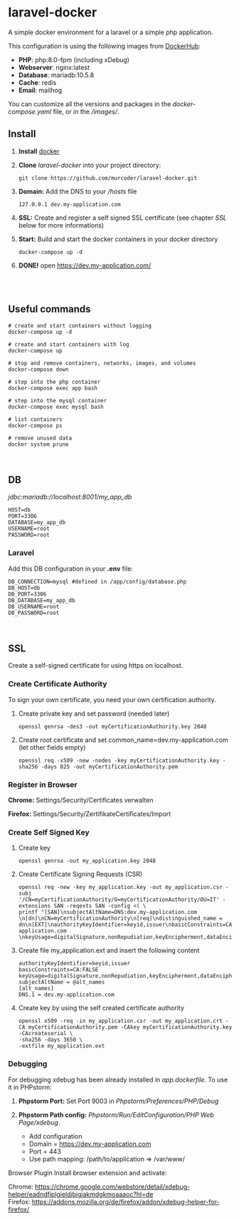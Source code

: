 # laravel-docker

A simple docker environment for a laravel or a simple php application.

This configuration is using the following images from [DockerHub](https://hub.docker.com/):
* __PHP__: php:8.0-fpm (including xDebug)
* __Webserver__: nginx:latest
* __Database__: mariadb:10.5.8
* __Cache__: redis
* __Email__: mailhog

You can customize all the versions and packages in the *docker-compose.yaml* file, or in the */images/*.

## Install
1. __Install__ [docker](https://docs.docker.com/install/)

2. __Clone__ _laravel-docker_ into your project directory:
   ```
   git clone https://github.com/murcoder/laravel-docker.git
   ```

3. __Domain:__ Add the DNS to your */hosts* file
   ```
   127.0.0.1 dev.my-application.com
   ```
   
4. __SSL:__ Create and register a self signed SSL certificate (see chapter _SSL_ below for more informations)


5. __Start:__ Build and start the docker containers in your docker directory
   ```
   docker-compose up -d
   ```

6. __DONE!__ open https://dev.my-application.com/

<br>


<br>


## Useful commands
```
# create and start containers without logging
docker-compose up -d
 
# create and start containers with log
docker-compose up
 
# stop and remove containers, networks, images, and volumes
docker-compose down
 
# step into the php container
docker-compose exec app bash
 
# step into the mysql container
docker-compose exec mysql bash
 
# list containers
docker-compose ps
 
# remove unused data
docker system prune
```

<br>

## DB

_jdbc:mariadb://localhost:8001/my_app_db_
```
HOST=db
PORT=3306
DATABASE=my_app_db
USERNAME=root
PASSWORD=root
```

### Laravel
Add this DB configuration in your __.env__ file:
```
DB_CONNECTION=mysql #defined in /app/config/database.php
DB_HOST=db
DB_PORT=3306
DB_DATABASE=my_app_db
DB_USERNAME=root
DB_PASSWORD=root
```

<br>

## SSL
Create a self-signed certificate for using https on localhost.

### Create Certificate Authority
To sign your own certificate, you need your own certification authority.

1. Create private key and set password (needed later)
   ```
   openssl genrsa -des3 -out myCertificationAuthority.key 2048
   ```

2. Create root certificate and set common_name=dev.my-application.com (let other fields empty)
   ```
   openssl req -x509 -new -nodes -key myCertificationAuthority.key -sha256 -days 825 -out myCertificationAuthority.pem
   ```
   
### Register in Browser
**Chrome:** Settings/Security/Certificates verwalten

**Firefox:** Settings/Security/ZertifikateCertificates/Import


### Create Self Signed Key
1. Create key
    ```
   openssl genrsa -out my_application.key 2048
    ```

2. Create Certificate Signing Requests (CSR)
    ```
   openssl req -new -key my_application.key -out my_application.csr -subj '/CN=myCertificationAuthority/O=myCertificationAuthority/OU=IT' -extensions SAN -reqexts SAN -config <( \
   printf "[SAN]\nsubjectAltName=DNS:dev.my-application.com
   \n[dn]\nCN=myCertificationAuthority\n[req]\ndistinguished_name = dn\n[EXT]\nauthorityKeyIdentifier=keyid,issuer\nbasicConstraints=CA:FALSE\nsubjectAltName=DNS:dev.my-application.com
   \nkeyUsage=digitalSignature,nonRepudiation,keyEncipherment,dataEncipherment\nextendedKeyUsage=serverAuth")
    ```

3. Create file my_application.ext and insert the following content
    ```
   authorityKeyIdentifier=keyid,issuer
   basicConstraints=CA:FALSE
   keyUsage=digitalSignature,nonRepudiation,keyEncipherment,dataEncipherment
   subjectAltName = @alt_names
   [alt_names]
   DNS.1 = dev.my-application.com
    ```

4. Create key by using the self created certificate authority
    ```
   openssl x509 -req -in my_application.csr -out my_application.crt -CA myCertificationAuthority.pem -CAkey myCertificationAuthority.key -CAcreateserial \
   -sha256 -days 3650 \
   -extfile my_application.ext
    ```
   

### Debugging
For debugging xdebug has been already installed in _app.dockerfile_. To use it in PHPstorm:

1. __Phpstorm Port:__ Set Port 9003 in _Phpstorm/Preferences/PHP/Debug_

2. __Phpstorm Path config:__ _Phpstorm/Run/EditConfiguration/PHP Web Page/xdebug_.
   * Add configuration
   * Domain = https://dev.my-application.com
   * Port = 443
   * Use path mapping: /path/to/application => /var/www/





Browser Plugin
Install browser extension and activate:

Chrome: https://chrome.google.com/webstore/detail/xdebug-helper/eadndfjplgieldjbigjakmdgkmoaaaoc?hl=de
Firefox: https://addons.mozilla.org/de/firefox/addon/xdebug-helper-for-firefox/
